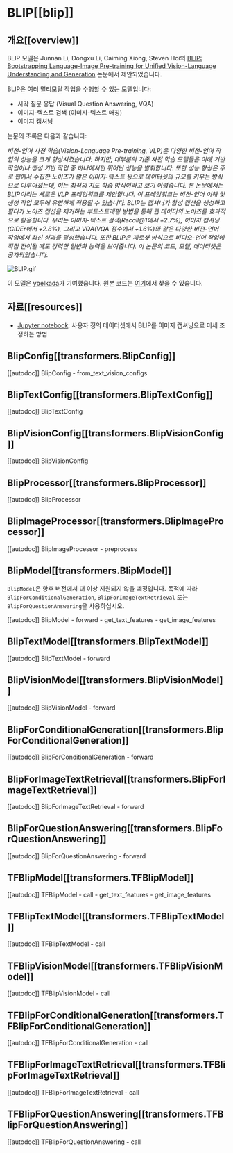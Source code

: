 <!--Copyright 2023 The HuggingFace Team. All rights reserved.

Licensed under the Apache License, Version 2.0 (the "License"); you may not use this file except in compliance with
the License. You may obtain a copy of the License at

http://www.apache.org/licenses/LICENSE-2.0

Unless required by applicable law or agreed to in writing, software distributed under the License is distributed on
an "AS IS" BASIS, WITHOUT WARRANTIES OR CONDITIONS OF ANY KIND, either express or implied. See the License for the
specific language governing permissions and limitations under the License.

⚠️ Note that this file is in Markdown but contain specific syntax for our doc-builder (similar to MDX) that may not be
rendered properly in your Markdown viewer.

-->

# BLIP[[blip]]

## 개요[[overview]]

BLIP 모델은 Junnan Li, Dongxu Li, Caiming Xiong, Steven Hoi의 [BLIP: Bootstrapping Language-Image Pre-training for Unified Vision-Language Understanding and Generation](https://huggingface.co/papers/2201.12086) 논문에서 제안되었습니다.

BLIP은 여러 멀티모달 작업을 수행할 수 있는 모델입니다:

- 시각 질문 응답 (Visual Question Answering, VQA)
- 이미지-텍스트 검색 (이미지-텍스트 매칭)
- 이미지 캡셔닝

논문의 초록은 다음과 같습니다:

*비전-언어 사전 학습(Vision-Language Pre-training, VLP)은 다양한 비전-언어 작업의 성능을 크게 향상시켰습니다. 하지만, 대부분의 기존 사전 학습 모델들은 이해 기반 작업이나 생성 기반 작업 중 하나에서만 뛰어난 성능을 발휘합니다. 또한 성능 향상은 주로 웹에서 수집한 노이즈가 많은 이미지-텍스트 쌍으로 데이터셋의 규모를 키우는 방식으로 이루어졌는데, 이는 최적의 지도 학습 방식이라고 보기 어렵습니다. 본 논문에서는 BLIP이라는 새로운 VLP 프레임워크를 제안합니다. 이 프레임워크는 비전-언어 이해 및 생성 작업 모두에 유연하게 적용될 수 있습니다. BLIP는 캡셔너가 합성 캡션을 생성하고 필터가 노이즈 캡션을 제거하는 부트스트래핑 방법을 통해 웹 데이터의 노이즈를 효과적으로 활용합니다. 우리는 이미지-텍스트 검색(Recall@1에서 +2.7%), 이미지 캡셔닝(CIDEr에서 +2.8%), 그리고 VQA(VQA 점수에서 +1.6%)와 같은 다양한 비전-언어 작업에서 최신 성과를 달성했습니다. 또한 BLIP은 제로샷 방식으로 비디오-언어 작업에 직접 전이될 때도 강력한 일반화 능력을 보여줍니다. 이 논문의 코드, 모델, 데이터셋은 공개되었습니다.*

![BLIP.gif](https://cdn-uploads.huggingface.co/production/uploads/1670928184033-62441d1d9fdefb55a0b7d12c.gif)

이 모델은 [ybelkada](https://huggingface.co/ybelkada)가 기여했습니다.
원본 코드는 [여기](https://github.com/salesforce/BLIP)에서 찾을 수 있습니다.

## 자료[[resources]]

- [Jupyter notebook](https://github.com/huggingface/notebooks/blob/main/examples/image_captioning_blip.ipynb): 사용자 정의 데이터셋에서 BLIP를 이미지 캡셔닝으로 미세 조정하는 방법

## BlipConfig[[transformers.BlipConfig]]

[[autodoc]] BlipConfig
    - from_text_vision_configs

## BlipTextConfig[[transformers.BlipTextConfig]]

[[autodoc]] BlipTextConfig

## BlipVisionConfig[[transformers.BlipVisionConfig]]

[[autodoc]] BlipVisionConfig

## BlipProcessor[[transformers.BlipProcessor]]

[[autodoc]] BlipProcessor

## BlipImageProcessor[[transformers.BlipImageProcessor]]

[[autodoc]] BlipImageProcessor
    - preprocess

<frameworkcontent>
<pt>

## BlipModel[[transformers.BlipModel]]

`BlipModel`은 향후 버전에서 더 이상 지원되지 않을 예정입니다. 목적에 따라 `BlipForConditionalGeneration`, `BlipForImageTextRetrieval` 또는 `BlipForQuestionAnswering`을 사용하십시오.

[[autodoc]] BlipModel
    - forward
    - get_text_features
    - get_image_features

## BlipTextModel[[transformers.BlipTextModel]]

[[autodoc]] BlipTextModel
    - forward

## BlipVisionModel[[transformers.BlipVisionModel]]

[[autodoc]] BlipVisionModel
    - forward

## BlipForConditionalGeneration[[transformers.BlipForConditionalGeneration]]

[[autodoc]] BlipForConditionalGeneration
    - forward

## BlipForImageTextRetrieval[[transformers.BlipForImageTextRetrieval]]

[[autodoc]] BlipForImageTextRetrieval
    - forward

## BlipForQuestionAnswering[[transformers.BlipForQuestionAnswering]]

[[autodoc]] BlipForQuestionAnswering
    - forward

</pt>
<tf>

## TFBlipModel[[transformers.TFBlipModel]]

[[autodoc]] TFBlipModel
    - call
    - get_text_features
    - get_image_features

## TFBlipTextModel[[transformers.TFBlipTextModel]]

[[autodoc]] TFBlipTextModel
    - call

## TFBlipVisionModel[[transformers.TFBlipVisionModel]]

[[autodoc]] TFBlipVisionModel
    - call

## TFBlipForConditionalGeneration[[transformers.TFBlipForConditionalGeneration]]

[[autodoc]] TFBlipForConditionalGeneration
    - call

## TFBlipForImageTextRetrieval[[transformers.TFBlipForImageTextRetrieval]]

[[autodoc]] TFBlipForImageTextRetrieval
    - call

## TFBlipForQuestionAnswering[[transformers.TFBlipForQuestionAnswering]]

[[autodoc]] TFBlipForQuestionAnswering
    - call
</tf>
</frameworkcontent>
